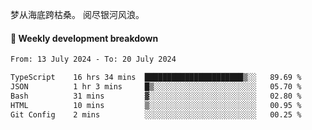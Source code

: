 梦从海底跨枯桑。
阅尽银河风浪。


#### 📝 Weekly development breakdown

<!--START_SECTION:waka-->

```txt
From: 13 July 2024 - To: 20 July 2024

TypeScript    16 hrs 34 mins  ██████████████████████▒░░   89.69 %
JSON          1 hr 3 mins     █▒░░░░░░░░░░░░░░░░░░░░░░░   05.70 %
Bash          31 mins         ▓░░░░░░░░░░░░░░░░░░░░░░░░   02.80 %
HTML          10 mins         ▒░░░░░░░░░░░░░░░░░░░░░░░░   00.95 %
Git Config    2 mins          ░░░░░░░░░░░░░░░░░░░░░░░░░   00.25 %
```

<!--END_SECTION:waka-->



